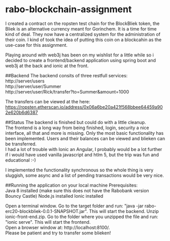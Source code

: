 # rabo-blockchain-assignment

I created a contract on the ropsten test chain for the BlockBliek token, the Bliek is an alternative currency meant for Gorinchem. It is a time for time kind of deal.
They now have a centralized system for the administration of their coin. I kind of took the idea of putting this coin on a blockcahin as the use-case for this assignment.  

Playing around with web3j has been on my wishlist for a little while so i decided to create a frontend/backend application using spring boot and web3j at the back and ionic at the front.

##Backend
The backend consits of three restfull services:  
http://server/users  
http://server/user/Summer  
http://server/user/Rick/transfer?to=Summer&amount=1000

The transfers can be viewed at the here: https://ropsten.etherscan.io/address/0x06a6be20a421f568bbee64459a902e620b6d6387

##Status
The backend is finished but could do with a little cleanup.  
The frontend is a long way from being finished, login, security a nice interface, all that and more is missing.
Only the most basic functionality has been implemented.
Users and their balances can be viewed and blieken can be transferred.  
I had a lot of trouble with Ionic an Angular, I probably would be a lot further if i would have used vanilla javascript and htlm 5, but the trip was fun and educational :-)  
  
  I implemented the functionality synchronous so the whole thing is very sluggish, some async and a list of pending transactions would be very nice.


##Running the application on your local machine
Prerequisites:  
Java 8 installed (make sure this does not have the Rabobank version Bouncy Castle)
Node.js installed
Ionic installed

Open a terminal window. Go to the target folder and run: "java -jar rabo-erc20-blockbliek-0.0.1-SNAPSHOT.jar".
This will start the backend.
Unzip ionic-front-end.zip. Go to the folder where you unzipped the file and run: "ionic serve". This will start the frontend.  
Open a browser window at: http://localhost:8100/.  
Please be patient and try to transfer some blieken!




